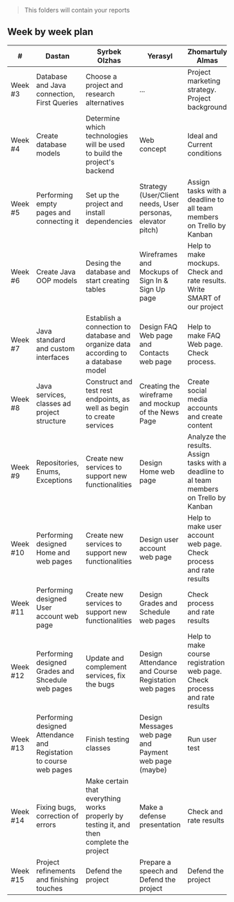 > This folders will contain your reports
## Week by week plan
|#|Dastan|Syrbek Olzhas|Yerasyl|Zhomartuly Almas|Bimende Yeleukenov|
|---|---|---|---|---|---|
|Week #3|Database and Java connection, First Queries|Choose a project and research alternatives|...|Project marketing strategy. Project background|Database and Java connection, First Queries|
|Week #4|Create database models|Determine which technologies will be used to build the project's backend|Web concept|Ideal and Current conditions|Create database models|
|Week #5|Performing empty pages and connecting it |Set up the project and install dependencies|Strategy (User/Client needs, User personas, elevator pitch)|Assign tasks with a deadline to all team members on Trello by Kanban|Performing empty pages and connecting it|
|Week #6|Create Java OOP models|Desing the database and start creating tables|Wireframes and Mockups of Sign In & Sign Up page|Help to make mockups. Check and rate results. Write SMART of our project|Create Java OOP models|
|Week #7|Java standard and custom interfaces|Establish a connection to database and organize data according to a database model|Design FAQ Web page and Contacts web page|Help to make FAQ Web page. Check process.|Java standard and custom interfaces|
|Week #8|Java services, classes ad project structure|Construct and test rest endpoints, as well as begin to create services|Creating the wireframe and mockup of the News Page|Create social media accounts and create content|Java services, classes ad project structure|
|Week #9|Repositories, Enums, Exceptions|Create new services to support new functionalities|Design Home web page|Analyze the results. Assign tasks with a deadline to al team members on Trello by Kanban|Repositories, Enums, Exceptions|
|Week #10|Performing designed Home and web pages|Create new services to support new functionalities|Design user account web page|Help to make user account web page. Check process and rate results|Performing designed Home and web pages|
|Week #11|Performing designed User account web page|Create new services to support new functionalities|Design Grades and Schedule web pages|Check process and rate results|Performing designed User account web page|
|Week #12|Performing designed Grades and Shcedule web pages|Update and complement services, fix the bugs|Design Attendance and Course Registation web pages|Help to make course registration web page. Check process and rate results|Performing designed Grades and Shcedule web pages|
|Week #13|Performing designed Attendance and Registation to course web pages|Finish testing classes|Design Messages web page and Payment web page (maybe)|Run user test|Performing designed Attendance and Registation to course web pages|
|Week #14|Fixing bugs, correction of errors|Make certain that everything works properly by testing it, and then complete the project|Make a defense presentation|Check and rate results|Fixing bugs, correction of errors|
|Week #15|Project refinements and finishing touches|Defend the project|Prepare a speech and Defend the project|Defend the project|Project refinements and finishing touches|

